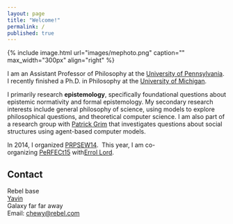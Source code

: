 ```yaml
---
layout: page
title: "Welcome!"
permalink: /
published: true
---
```


{% include image.html url="images/mephoto.png" caption="" max_width="300px" align="right" %}

I am an Assistant Professor of Philosophy at the [University of Pennsylvania](http://philosophy.sas.upenn.edu/).  I recently finished a Ph.D. in Philosophy at the [University of Michigan](http://www.lsa.umich.edu/philosophy/).  

I primarily research **epistemology**, specifically foundational questions about epistemic normativity and formal epistemology. My secondary research interests include general philosophy of science, using models to explore philosophical questions, and theoretical computer science. I am also part of a research group with [Patrick Grim](http://www.pgrim.org/) that investigates questions about social structures using agent-based computer models.  

In 2014, I organized [PRPSEW14](http://www.phil.upenn.edu/~singerd/PRPSEW14.html).  This year, I am co-organizing [PeRFECt15](http://www.phil.upenn.edu/~singerd/PeRFECt15.html) with[Errol Lord](http://www.errol-lord.com/).



## Contact

Rebel base <br />
[Yavin] <br />
Galaxy far far away<br />
Email: [chewy@rebel.com]


[Yavin]: https://en.wikipedia.org/wiki/Yavin
[chewy@rebel.com]: mailto:chewy@rebel.com

